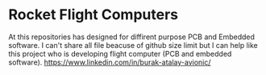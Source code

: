 # Rocket Flight Computers

At this repositories has designed for diffirent purpose PCB and Embedded software.
I can't share all file beacuse of github size limit but I can help like this project who is developing flight computer (PCB and embedded software).
https://www.linkedin.com/in/burak-atalay-avionic/
